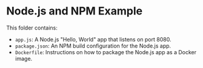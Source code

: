 # Node.js and NPM Example

This folder contains:

* `app.js`: A Node.js "Hello, World" app that listens on port 8080.
* `package.json`: An NPM build configuration for the Node.js app.
* `Dockerfile`: Instructions on how to package the Node.js app as a Docker image.

